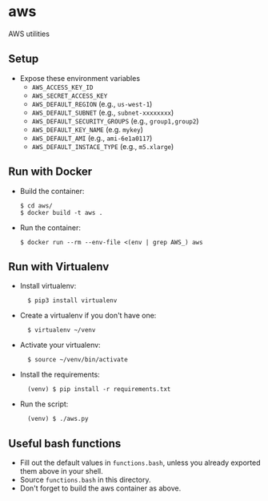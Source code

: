 # aws

AWS utilities

## Setup

- Expose these environment variables
  - `AWS_ACCESS_KEY_ID`
  - `AWS_SECRET_ACCESS_KEY`
  - `AWS_DEFAULT_REGION` (e.g., `us-west-1`)
  - `AWS_DEFAULT_SUBNET` (e.g., `subnet-xxxxxxxx`)
  - `AWS_DEFAULT_SECURITY_GROUPS` (e.g., `group1,group2`)
  - `AWS_DEFAULT_KEY_NAME` (e.g. `mykey`)
  - `AWS_DEFAULT_AMI` (e.g., `ami-6e1a0117`)
  - `AWS_DEFAULT_INSTACE_TYPE` (e.g., `m5.xlarge`)

## Run with Docker

- Build the container:

      $ cd aws/
      $ docker build -t aws .

- Run the container:

      $ docker run --rm --env-file <(env | grep AWS_) aws

## Run with Virtualenv

- Install virtualenv:

        $ pip3 install virtualenv

- Create a virtualenv if you don't have one:

        $ virtualenv ~/venv

- Activate your virtualenv:

        $ source ~/venv/bin/activate

- Install the requirements:

        (venv) $ pip install -r requirements.txt

- Run the script:

        (venv) $ ./aws.py

## Useful bash functions

- Fill out the default values in `functions.bash`, unless you already exported them above in your shell.
- Source `functions.bash` in this directory.
- Don't forget to build the aws container as above.
